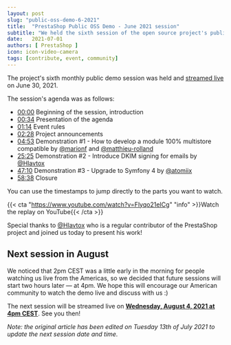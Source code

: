 ```yaml
---
layout: post
slug: "public-oss-demo-6-2021"
title:  "PrestaShop Public OSS Demo - June 2021 session"
subtitle: "We held the sixth session of the open source project's public demo"
date:   2021-07-01
authors: [ PrestaShop ]
icon: icon-video-camera
tags: [contribute, event, community]
---
```


The project's sixth monthly public demo session was held and [streamed live](https://www.youtube.com/watch?v=Flyqo21eICg) on June 30, 2021.

The session's agenda was as follows:

- [00:00](https://www.youtube.com/watch?v=Flyqo21eICg) Beginning of the session, introduction
- [00:34](https://www.youtube.com/watch?v=Flyqo21eICg&t=34) Presentation of the agenda
- [01:14](https://www.youtube.com/watch?v=Flyqo21eICg&t=74) Event rules
- [02:28](https://www.youtube.com/watch?v=Flyqo21eICg&t=148) Project announcements
- [04:53](https://www.youtube.com/watch?v=Flyqo21eICg&t=293) Demonstration #1 - How to develop a module 100% multistore compatible by [@marionf](https://github.com/marionf) and [@matthieu-rolland](https://github.com/matthieu-rolland)
- [25:25](https://www.youtube.com/watch?v=Flyqo21eICg&t=1525) Demonstration #2 - Introduce DKIM signing for emails by [@Hlavtox](https://github.com/Hlavtox)
- [47:10](https://www.youtube.com/watch?v=Flyqo21eICg&t=2830) Demonstration #3 - Upgrade to Symfony 4 by [@atomiix](https://github.com/atomiix)
- [58:38](https://www.youtube.com/watch?v=Flyqo21eICg&t=3518) Closure


You can use the timestamps to jump directly to the parts you want to watch.

{{< cta "https://www.youtube.com/watch?v=Flyqo21eICg" "info" >}}Watch the replay on YouTube{{< /cta >}}

Special thanks to [@Hlavtox](https://github.com/Hlavtox) who is a regular contributor of the PrestaShop project and joined us today to present his work!

## Next session in August

We noticed that 2pm CEST was a little early in the morning for people watching us live from the Americas, so we decided that future sessions will start two hours later — at 4pm. We hope this will encourage our American community to watch the demo live and discuss with us :)

The next session will be streamed live on [**Wednesday, August 4, 2021 at 4pm CEST**](https://www.youtube.com/watch?v=pE6lVtdsIhE). See you then!


_Note: the original article has been edited on Tuesday 13th of July 2021 to update the next session date and time._
